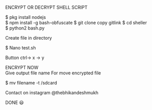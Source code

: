 ENCRYPT OR DECRYPT SHELL SCRIPT  

 $ pkg install nodejs  
 $ npm install -g bash-obfuscate 
 $ git clone copy gitlink
 $ cd sheller  
 $ python2 bash.py   

Create file in directory  

 $ Nano test.sh  

Button ctrl-> x -> y 

ENCRYPT NOW  
Give output file name 
For move encrypted file 

 $ mv filename -t /sdcard  

Contact on instagram @thebhikandeshmukh

DONE 😃 


